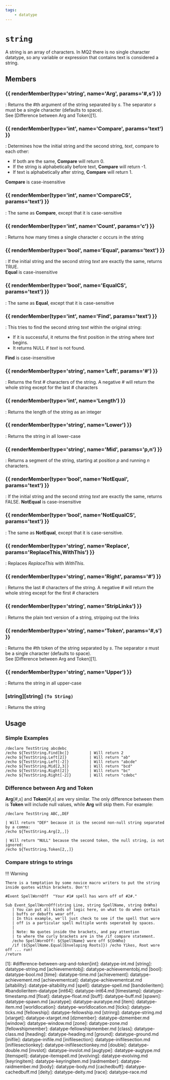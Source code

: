 ```yaml
---
tags:
    - datatype
---
```

# `string`

A string is an array of characters. In MQ2 there is no single character datatype, so any variable or expression that contains text is considered a string.

## Members

### {{ renderMember(type='string', name='Arg', params='#,s') }}

:   Returns the #th argument of the string separated by _s_. The separator _s_ must be a single character (defaults to space).<br />See [Difference between Arg and Token][1].

### {{ renderMember(type='int', name='Compare', params='text') }} 

:   Determines how the initial string and the second string, _text_, compare to each other:<br/><ul><li>If both are the same, **Compare** will return 0.</li><li>If the string is alphabetically before text, **Compare** will return -1.</li><li>If text is alphabetically after string, **Compare** will return 1.</li></ul>**Compare** is case-insensitive

### {{ renderMember(type='int', name='CompareCS', params='text') }} 

:   The same as **Compare**, except that it is case-sensitive

### {{ renderMember(type='int', name='Count', params='c') }} 

:   Returns how many times a single character _c_ occurs in the string

### {{ renderMember(type='bool', name='Equal', params='text') }} 

:   If the initial string and the second string _text_ are exactly the same, returns TRUE.<br/>**Equal** is case-insensitive

### {{ renderMember(type='bool', name='EqualCS', params='text') }} 

:   The same as **Equal**, except that it is case-sensitive

### {{ renderMember(type='int', name='Find', params='text') }} 

:   This tries to find the second string _text_ within the original string:<br/><ul><li>If it is successful, it returns the first position in the string where _text_ begins.</li><li>It returns NULL if _text_ is not found.</li></ul>**Find** is case-insensitive

### {{ renderMember(type='string', name='Left', params='#') }} 

:   Returns the first # characters of the string. A negative _#_ will return the whole string except for the last # characters

### {{ renderMember(type='int', name='Length') }} 

:   Returns the length of the string as an integer

### {{ renderMember(type='string', name='Lower') }} 

:   Returns the string in all lower-case

### {{ renderMember(type='string', name='Mid', params='p,n') }} 

:   Returns a segment of the string, starting at position _p_ and running _n_ characters.

### {{ renderMember(type='bool', name='NotEqual', params='text') }} 

:   If the initial string and the second string _text_ are exactly the same, returns FALSE. **NotEqual** is case-insensitive

### {{ renderMember(type='bool', name='NotEqualCS', params='text') }} 

:   The same as **NotEqual**, except that it is case-sensitive.

### {{ renderMember(type='string', name='Replace', params='ReplaceThis,WithThis') }} 

:   Replaces _ReplaceThis_ with _WithThis_.

### {{ renderMember(type='string', name='Right', params='#') }} 

:   Returns the last _#_ characters of the string. A negative _#_ will return the whole string except for the first _#_ characters

### {{ renderMember(type='string', name='StripLinks') }} 

:   Returns the plain text version of a string, stripping out the links

### {{ renderMember(type='string', name='Token', params='#,s') }} 

:   Returns the #th token of the string separated by _s_. The separator _s_ must be a single character (defaults to space).<br />See [Difference between Arg and Token][1].

### {{ renderMember(type='string', name='Upper') }} 

:   Returns the string in all upper-case

### [string][string] `(To String)`

:   Returns the string


## Usage

### Simple Examples

```text
/declare TestString abcdebc
/echo ${TestString.Find[bc]}         | Will return 2
/echo ${TestString.Left[2]}          | Will return "ab"
/echo ${TestString.Left[-2]}         | Will return "abcde"
/echo ${TestString.Mid[2,3]}         | Will return "bcd"
/echo ${TestString.Right[2]}         | Will return "bc"
/echo ${TestString.Right[-2]}        | Will return "cdebc"
```

### Difference between Arg and Token

**Arg**[_#_,_s_] and **Token**[_#_,_s_] are very similar. The only difference between them is **Token** will include null values, while **Arg** will skip them. For example:

```text
/declare TestString ABC,,DEF

| Will return "DEF" because it is the second non-null string separated by a comma:
/echo ${TestString.Arg[2,,]}

| Will return "NULL" because the second token, the null string, is not ignored:
/echo ${TestString.Token[2,,]}
```

### Compare strings to strings

!!! Warning

    There is a temptation by some novice macro writers to put the string inside quotes within brackets. Don't!

```text
#Event SpellWornOff  "Your #1# spell has worn off of #2#."

Sub Event_SpellWornOff(string Line, string SpellName, string OnWho) 
   | You can put all kinds of logic here, on what to do when certain 
   | buffs or debuffs wear off.
   | In this example, we'll just check to see if the spell that wore
   | off is a particular spell multiple words seperated by spaces.
   |
   | Note: No quotes inside the brackets, and pay attention
   | to where the curly brackets are in the /if compare statement.
   /echo SpellWornOff: ${SpellName} wore off ${OnWho}
   /if (${SpellName.Equal[Enveloping Roots]}) /echo Yikes, Root wore off ... run!
/return
```

[1]: #difference-between-arg-and-token[int]: datatype-int.md
[string]: datatype-string.md
[achievementobj]: datatype-achievementobj.md
[bool]: datatype-bool.md
[time]: datatype-time.md
[achievement]: datatype-achievement.md
[achievementcat]: datatype-achievementcat.md
[altability]: datatype-altability.md
[spell]: datatype-spell.md
[bandolieritem]: #bandolieritem-datatype
[int64]: datatype-int64.md
[timestamp]: datatype-timestamp.md
[float]: datatype-float.md
[buff]: datatype-buff.md
[spawn]: datatype-spawn.md
[auratype]: datatype-auratype.md
[item]: datatype-item.md
[worldlocation]: datatype-worldlocation.md
[ticks]: datatype-ticks.md
[fellowship]: datatype-fellowship.md
[strinrg]: datatype-string.md
[xtarget]: datatype-xtarget.md
[dzmember]: datatype-dzmember.md
[window]: datatype-window.md
[zone]: datatype-zone.md
[fellowshipmember]: datatype-fellowshipmember.md
[class]: datatype-class.md
[heading]: datatype-heading.md
[ground]: datatype-ground.md
[inifile]: datatype-inifile.md
[inifilesection]: datatype-inifilesection.md
[inifilesectionkey]: datatype-inifilesectionkey.md
[double]: datatype-double.md
[invslot]: datatype-invslot.md
[augtype]: datatype-augtype.md
[itemspell]: datatype-itemspell.md
[evolving]: datatype-evolving.md
[keyringitem]: datatype-keyringitem.md
[raidmember]: datatype-raidmember.md
[body]: datatype-body.md
[cachedbuff]: datatype-cachedbuff.md
[deity]: datatype-deity.md
[race]: datatype-race.md
